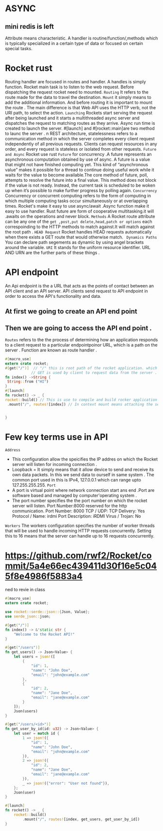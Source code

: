 # ASYNC 

## mini redis is left 
Attribute means characteristic.
A handler is routine/function/,methods which is typically specialized in a certain type of data or focused on certain special tasks.
# Rocket rust 
Routing handler are focused in routes and handler.
A handles is simply function.
Rocket main task is to listen to the web request.
Before dispatching the request rocket need to mounted.
`Routing` It refers to the route made for the data to travel the destination.
`Mount` it simply means to add the additional information. 
And before routing it is important to mount the route .
The main difference is that Web API uses the HTTP verb, not the URI path, to select the action. 
`Launching` Rockets start serving the request after being launched and it starts a multithreaded async server and dispatches the request to matching routes as they arrive.
Async run time is created to launch the server. #[launch] and #[rocket::main]are two  method to launc the server .
n REST architecture, statelessness refers to a communication method in which the server completes every client request independently of all previous requests. Clients can request resources in any order, and every request is stateless or isolated from other requests.
```Future and Async```
Rocket  use rust `Future` for concurrency .A future represents an asynchronous computation obtained by use of async.
A future is a value that might not have finished computing yet. This kind of “asynchronous value” makes it possible for a thread to continue doing useful work while it waits for the value to become available.The core method of future, poll, attempts to resolve the future into a final value. This method does not block if the value is not ready. Instead, the current task is scheduled to be woken up when it’s possible to make further progress by polling again.
```Concurrency``` Concurrency or concurrent computing refers to the form of computing in which multiple computing tasks occur simultaneously or at overlapping times.
Rocket's make it easy to use async/await .Async function make it easy to use handler.
Rust future are form of cooperative multitasking.it will .awaits on the operations and never block.
 `Methods` A Rocket route attribute can be any one of the `get ,post,put delete,head,patch or options` each correspoinding to the HTTP methods to match against.It will match against the root path .
 `HEAD Request` Rocket handles HEAD requests automatically when there exists a GET route that would otherwise match. 
` Dynamics Paths` You can declare path segements as dynamic by using angel brackets around the variable.
`URI` It stands for the uniform resource identifier. URL AND URN are the further parts of these things .
# API  endpoint 
 An Api endpoint is the a URL that acts as the points of contact  between an API client and an API  server. API clients send request to API endpoint in order to access the API's functionality and data.
  ## At first we going to create an API end point 
  ## Then we are going to access the API end point .
 `Routes` refers to the the process of determining how an application responds to a client request to a particular endpointpoinor URL, which is a path on the server . Function are known as route handler .
 ```Rust
 #[macro_use]
extern crate rocket;
#[get("/")]  // "/" this is root path of the rocket application. which is invoked when client makes the request.
             // GET is used by client to request data from the server . It is one of the famous method of the HTTP
fn index() ->String {
  String::from ("HI")
}
#[launch]
fn rocket() -> _ {
 rocket::build() // This is use to compile and build rocker application 
  .mount("/", routes![index]) // In context mount means attaching the set of routes with the specific path in the application.


}
 ```
 # Few key terms use in API 
`Address`
  - This configuration allow the speicifies the IP addres on which the Rocket server will listen for incoming connection .
   - Loopback = It simply means that it allow device to send and receive its own data packets. In this we send data to ourself in same system .
   The common port used in this is IPv4, 127.0.0.1 which can range upto  127.255.255.255.
`Port`
  - A port is virtual point where network connection start ans end .Port are software based and managed by computer'operating system . 
  - The port number specifies the the port number on which the rocket server will listen. 
  Port Number:8000  reserved for the http communication.
  Port Number: 8000
   TCP / UDP: TCP
   Delivery: Yes
   Protocol / Name: irdmi
   Port Description: iRDMI
   Virus / Trojan: No
 
`Workers`
The workers configuration specifies the number of worker threads that will be used to handle incoming HTTP requests concurrently.
Setting this to 16 means that the server can handle up to 16 requests concurrently.

# https://github.com/rwf2/Rocket/commit/5a4e66ec439411d30f16e5c045f8e4986f5883a4 
ned to revie in class 
```RUST
#[macro_use]
extern crate rocket;

use rocket::serde::json::{Json, Value};
use serde_json::json;

#[get("/")]
fn index() -> &'static str {
    "Welcome to the Rocket API!"
}

#[get("/users")]
fn get_users() -> Json<Value> {
    let users = json!([
        {
            "id": 1,
            "name": "John Doe",
            "email": "john@example.com"
        },
        {
            "id": 2,
            "name": "Jane Doe",
            "email": "jane@example.com"
        }
    ]);
    Json(users)
}

#[get("/users/<id>")]
fn get_user_by_id(id: u32) -> Json<Value> {
    let user = match id {
        1 => json!({
            "id": 1,
            "name": "John Doe",
            "email": "john@example.com"
        }),
        2 => json!({
            "id": 2,
            "name": "Jane Doe",
            "email": "jane@example.com"
        }),
        _ => json!({"error": "User not found"}),
    };
    Json(user)
}

#[launch]
fn rocket() -> _ {
    rocket::build()
        .mount("/", routes![index, get_users, get_user_by_id])
}

```










